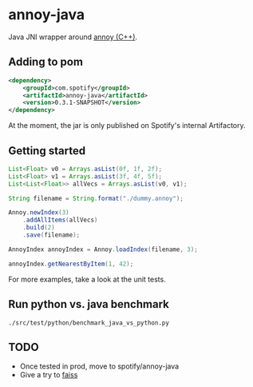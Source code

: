 # annoy-java

Java JNI wrapper around [annoy (C++)](https://github.com/spotify/annoy).

## Adding to pom
```xml
<dependency>
    <groupId>com.spotify</groupId>
    <artifactId>annoy-java</artifactId>
    <version>0.3.1-SNAPSHOT</version>
</dependency>
```
At the moment, the jar is only published on Spotify's internal Artifactory.

## Getting started

```java
List<Float> v0 = Arrays.asList(0f, 1f, 2f);
List<Float> v1 = Arrays.asList(3f, 4f, 5f);
List<List<Float>> allVecs = Arrays.asList(v0, v1);

String filename = String.format("./dummy.annoy");

Annoy.newIndex(3)
    .addAllItems(allVecs)
    .build(2)
    .save(filename);

AnnoyIndex annoyIndex = Annoy.loadIndex(filename, 3);

annoyIndex.getNearestByItem(1, 42);
```
For more examples, take a look at the unit tests.

## Run python vs. java benchmark
```
./src/test/python/benchmark_java_vs_python.py
```

## TODO
* Once tested in prod, move to spotify/annoy-java
* Give a try to [faiss](https://github.com/facebookresearch/faiss)
